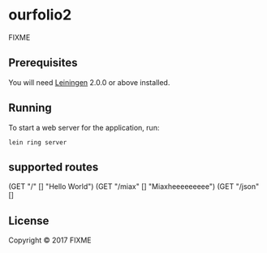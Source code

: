 # ourfolio2

FIXME

## Prerequisites

You will need [Leiningen][] 2.0.0 or above installed.

[leiningen]: https://github.com/technomancy/leiningen

## Running

To start a web server for the application, run:

    lein ring server
	
## supported routes

(GET "/" [] "Hello World")
  (GET "/miax" [] "Miaxheeeeeeeee")
  (GET "/json" []


## License

Copyright © 2017 FIXME
